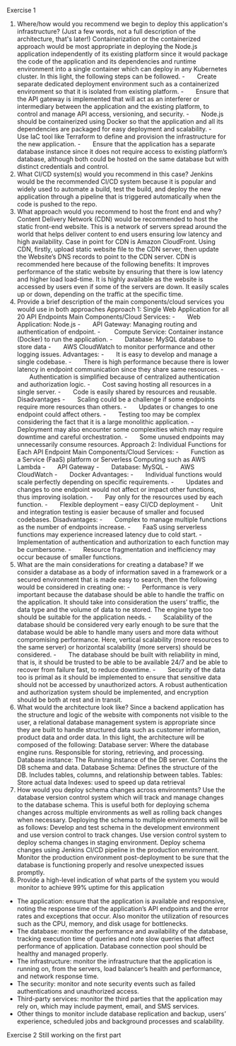 Exercise 1
1. Where/how would you recommend we begin to deploy this application's infrastructure? (Just a few words, not a full description of the architecture, that's later!)
Containerization or the containerized approach would be most appropriate in deploying the Node.js application independently of its existing platform since it would package the code of the application and its dependencies and runtime environment into a single container which can deploy in any Kubernetes cluster. In this light, the following steps can be followed.
-       Create separate dedicated deployment environment such as a containerized environment so that it is isolated from existing platform.
-       Ensure that the API gateway is implemented that will act as an interferer or intermediary between the application and the existing platform, to control and manage API access, versioning, and security.
-       Node.js should be containerized using Docker so that the application and all its dependencies are packaged for easy deployment and scalability.
-       Use IaC tool like Terraform to define and provision the infrastructure for the new application.
-       Ensure that the application has a separate database instance since it does not require access to existing platform’s database, although both could be hosted on the same database but with distinct credentials and control.
 
2. What CI/CD system(s) would you recommend in this case?
Jenkins would be the recommended CI/CD system because it is popular and widely used to automate a build, test the build, and deploy the new application through a pipeline that is triggered automatically when the code is pushed to the repo.
3. What approach would you recommend to host the front end and why?
Content Delivery Network (CDN) would be recommended to host the static front-end website. This is a network of servers spread around the world that helps deliver content to end users ensuring low latency and high availability. Case in point for CDN is Amazon CloudFront.
Using CDN, firstly, upload static website file to the CDN server, then update the Website’s DNS records to point to the CDN server.
CDN is recommended here because of the following benefits:
It improves performance of the static website by ensuring that there is low latency and higher load load-time.
It is highly available as the website is accessed by users even if some of the servers are down.
It easily scales up or down, depending on the traffic at the specific time.
4. Provide a brief description of the main components/cloud services you would use in both approaches
Approach 1: Single Web Application for all 20 API Endpoints
Main Components/Cloud Services:
-       Web Application: Node.js
-       API Gateway: Managing routing and authentication of endpoint.
-        Compute Service: Container instance (Docker) to run the application.
-       Database: MySQL database to store data
-       AWS CloudWatch to monitor performance and other logging issues.
Advantages: 
-       It is easy to develop and manage a single codebase.
-       There is high performance because there is lower latency in endpoint communication since they share same resources.
-       Authentication is simplified because of centralized authentication and authorization logic.
-       Cost saving hosting all resources in a single server.
-       Code is easily shared by resources and reusable.
Disadvantages
-       Scaling could be a challenge if some endpoints require more resources than others.
-       Updates or changes to one endpoint could affect others. 
-       Testing too may be complex considering the fact that it is a large monolithic application.
-       Deployment may also encounter some complexities which may require downtime and careful orchestration.
-       Some unused endpoints may unnecessarily consume resources.
Approach 2: Individual Functions for Each API Endpoint
Main Components/Cloud Services:
-       Function as a Service (FaaS) platform or Serverless Computing such as AWS Lambda
-       API Gateway
-       Database: MySQL
-       AWS CloudWatch
-       Docker
Advantages:
-       Individual functions would scale perfectly depending on specific requirements.
-       Updates and changes to one endpoint would not affect or impact other functions, thus improving isolation.
-       Pay only for the resources used by each function.
-       Flexible deployment – easy CI/CD deployment
-       Unit and integration testing is easier because of smaller and focused codebases.
Disadvantages:
-       Complex to manage multiple functions as the number of endpoints increase.
-       FaaS using serverless functions may experience increased latency due to cold start.
-       Implementation of authentication and authorization to each function may be cumbersome.
-       Resource fragmentation and inefficiency may occur because of smaller functions. 
5. What are the main considerations for creating a database?
If we consider a database as a body of information saved in a framework or a secured environment that is made easy to search, then the following would be considered in creating one:
-       Performance is very important because the database should be able to handle the traffic on the application. It should take into consideration the users’ traffic, the data type and the volume of data to ne stored. The engine type too should be suitable for the application needs.
-       Scalability of the database should be considered very early enough to be sure that the database would be able to handle many users and more data without compromising performance. Here, vertical scalability (more resources to the same server) or horizontal scalability (more servers) should be considered.
-       The database should be built with reliability in mind, that is, it should be trusted to be able to be available 24/7 and be able to recover from failure fast, to reduce downtime.
-       Security of the data too is primal as it should be implemented to ensure that sensitive data should not be accessed by unauthorized actors. A robust authentication and authorization system should be implemented, and encryption should be both at rest and in transit.
6. What would the architecture look like?
Since a backend application has the structure and logic of the website with components not visible to the user, a relational database management system is appropriate since they are built to handle structured data such as customer information, product data and order data. In this light, the architecture will be composed of the following:
Database server: Where the database engine runs. Responsible for storing, retrieving, and processing.
Database instance: The Running instance of the DB server. Contains the DB schema and data.
Database Schema: Defines the structure of the DB. Includes tables, columns, and relationship between tables.
Tables: Store actual data
Indexes: used to speed up data retrieval
7. How would you deploy schema changes across environments?
Use the database version control system which will track and manage changes to the database schema. This is useful both for deploying schema changes across multiple environments as well as rolling back changes when necessary.
Deploying the schema to multiple environments will be as follows:
Develop and test schema in the development environment and use version control to track changes.
Use version control system to deploy schema changes in staging environment.
Deploy schema changes using Jenkins CI/CD pipeline in the production environment.
Monitor the production environment post-deployment to be sure that the database is functioning properly and resolve unexpected issues promptly.
8. Provide a high-level indication of what parts of the system you would monitor to achieve 99% uptime for this application
- The application: ensure that the application is available and responsive, noting the response time of the application’s API endpoints and the error rates and exceptions that occur. Also monitor the utilization of resources such as the CPU, memory, and disk usage for bottlenecks.
- The database: monitor the performance and availability of the database, tracking execution time of queries and note slow queries that affect performance of application. Database connection pool should be healthy and managed properly.
- The infrastructure: monitor the infrastructure that the application is running on, from the servers, load balancer’s health and performance, and network response time.
- The security: monitor and note security events such as failed authentications and unauthorized access.
- Third-party services: monitor the third parties that the application may rely on, which may include payment, email, and SMS services.
- Other things to monitor include database replication and backup, users’ experience, scheduled jobs and background processes and scalability.

Exercise 2
Still working on the first part